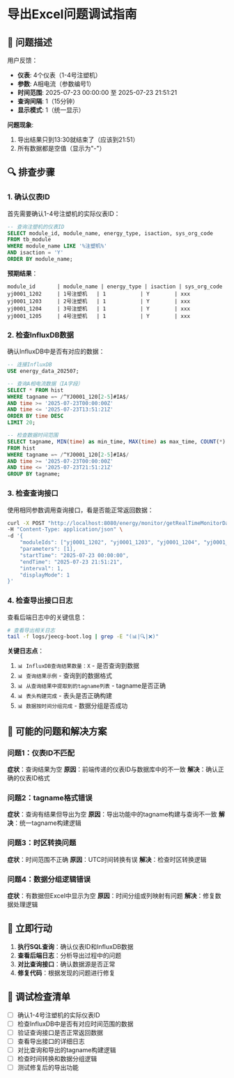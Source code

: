 # 导出Excel问题调试指南

## 🐛 问题描述

用户反馈：
- **仪表**: 4个仪表（1-4号注塑机）
- **参数**: A相电流（参数编号1）
- **时间范围**: 2025-07-23 00:00:00 至 2025-07-23 21:51:21
- **查询间隔**: 1（15分钟）
- **显示模式**: 1（统一显示）

**问题现象**:
1. 导出结果只到13:30就结束了（应该到21:51）
2. 所有数据都是空值（显示为"-"）

## 🔍 排查步骤

### 1. 确认仪表ID

首先需要确认1-4号注塑机的实际仪表ID：

```sql
-- 查询注塑机的仪表ID
SELECT module_id, module_name, energy_type, isaction, sys_org_code
FROM tb_module 
WHERE module_name LIKE '%注塑机%' 
AND isaction = 'Y'
ORDER BY module_name;
```

**预期结果**：
```
module_id       | module_name | energy_type | isaction | sys_org_code
yj0001_1202     | 1号注塑机   | 1           | Y        | xxx
yj0001_1203     | 2号注塑机   | 1           | Y        | xxx
yj0001_1204     | 3号注塑机   | 1           | Y        | xxx
yj0001_1205     | 4号注塑机   | 1           | Y        | xxx
```

### 2. 检查InfluxDB数据

确认InfluxDB中是否有对应的数据：

```sql
-- 连接InfluxDB
USE energy_data_202507;

-- 查询A相电流数据（IA字段）
SELECT * FROM hist 
WHERE tagname =~ /^YJ0001_120[2-5]#IA$/ 
AND time >= '2025-07-23T00:00:00Z' 
AND time <= '2025-07-23T13:51:21Z' 
ORDER BY time DESC 
LIMIT 20;

-- 检查数据时间范围
SELECT tagname, MIN(time) as min_time, MAX(time) as max_time, COUNT(*) as count
FROM hist 
WHERE tagname =~ /^YJ0001_120[2-5]#IA$/ 
AND time >= '2025-07-23T00:00:00Z' 
AND time <= '2025-07-23T21:51:21Z' 
GROUP BY tagname;
```

### 3. 检查查询接口

使用相同参数调用查询接口，看是否能正常返回数据：

```bash
curl -X POST "http://localhost:8080/energy/monitor/getRealTimeMonitorData" \
-H "Content-Type: application/json" \
-d '{
    "moduleIds": ["yj0001_1202", "yj0001_1203", "yj0001_1204", "yj0001_1205"],
    "parameters": [1],
    "startTime": "2025-07-23 00:00:00",
    "endTime": "2025-07-23 21:51:21",
    "interval": 1,
    "displayMode": 1
}'
```

### 4. 检查导出接口日志

查看后端日志中的关键信息：

```bash
# 查看导出相关日志
tail -f logs/jeecg-boot.log | grep -E "(📊|🔍|❌)"
```

**关键日志点**：
1. `📊 InfluxDB查询结果数量：X` - 是否查询到数据
2. `📊 查询结果示例` - 查询到的数据格式
3. `📊 从查询结果中提取到的tagname列表` - tagname是否正确
4. `📊 表头构建完成` - 表头是否正确构建
5. `📊 数据按时间分组完成` - 数据分组是否成功

## 🔧 可能的问题和解决方案

### 问题1：仪表ID不匹配

**症状**：查询结果为空
**原因**：前端传递的仪表ID与数据库中的不一致
**解决**：确认正确的仪表ID格式

### 问题2：tagname格式错误

**症状**：查询有结果但导出为空
**原因**：导出功能中的tagname构建与查询不一致
**解决**：统一tagname构建逻辑

### 问题3：时区转换问题

**症状**：时间范围不正确
**原因**：UTC时间转换有误
**解决**：检查时区转换逻辑

### 问题4：数据分组逻辑错误

**症状**：有数据但Excel中显示为空
**原因**：时间分组或列映射有问题
**解决**：修复数据处理逻辑

## 🚀 立即行动

1. **执行SQL查询**：确认仪表ID和InfluxDB数据
2. **查看后端日志**：分析导出过程中的问题
3. **对比查询接口**：确认数据源是否正常
4. **修复代码**：根据发现的问题进行修复

## 📝 调试检查清单

- [ ] 确认1-4号注塑机的实际仪表ID
- [ ] 检查InfluxDB中是否有对应时间范围的数据
- [ ] 验证查询接口是否正常返回数据
- [ ] 查看导出接口的详细日志
- [ ] 对比查询和导出的tagname构建逻辑
- [ ] 检查时间转换和数据分组逻辑
- [ ] 测试修复后的导出功能
